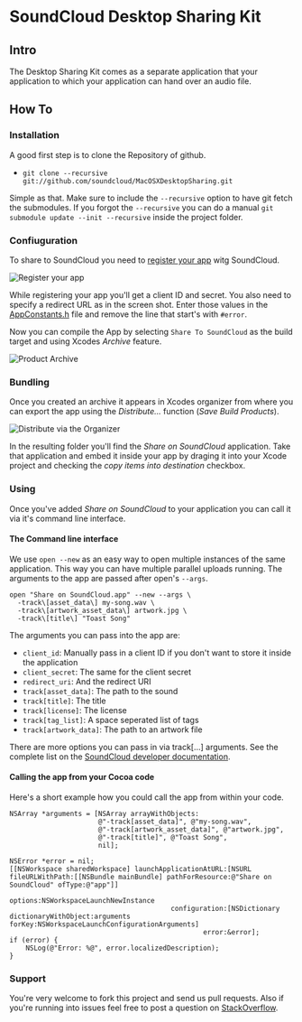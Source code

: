 # SoundCloud Desktop Sharing Kit 


## Intro

The Desktop Sharing Kit comes as a separate application that your application to which your application can hand over an audio file.


## How To

### Installation

A good first step is to clone the Repository of github.

  - `git clone --recursive git://github.com/soundcloud/MacOSXDesktopSharing.git`

Simple as that. Make sure to include the `--recursive` option to have git fetch the submodules. If you forgot the `--recursive` you can do a manual `git submodule update --init --recursive` inside the project folder.


### Confiuguration

To share to SoundCloud you need to [register your app](http://soundcloud.com/you/apps/new) witg SoundCloud.

![Register your app](https://img.skitch.com/20120403-duw5h9mfabxeewscqq6q2cqs1f.png "Register your app")

While registering your app you'll get a client ID and secret. You also need to specify a redirect URL as in the screen shot.
Enter those values in the [AppConstants.h](SCDesktopSharingKit/SCDesktopSharingKit/AppConstants.html) file and remove the line that start's with `#error`.

Now you can compile the App by selecting `Share To SoundCloud` as the build target and using Xcodes _Archive_ feature.

![Product Archive](https://img.skitch.com/20120403-g8pxjacb8d7subxmp7626kkbk3.png "Build the app")


### Bundling

Once you created an archive it appears in Xcodes organizer from where you can export the app using the _Distribute..._ function (_Save Build Products_).

![Distribute via the Organizer](https://img.skitch.com/20120403-b6t8g2hfe1ds23iwthwru5xjrb.png "Distribute via the Organizer")

In the resulting folder you'll find the _Share on SoundCloud_ application. Take that application and embed it inside your app by draging it into your Xcode project and checking the _copy items into destination_ checkbox.


### Using

Once you've added _Share on SoundCloud_ to your application you can call it via it's command line interface.


#### The Command line interface

We use `open --new` as an easy way to open multiple instances of the same application. This way you can have multiple parallel uploads running. The arguments to the app are passed after open's `--args`.

    open "Share on SoundCloud.app" --new --args \
      -track\[asset_data\] my-song.wav \
      -track\[artwork_asset_data\] artwork.jpg \
      -track\[title\] "Toast Song"

The arguments you can pass into the app are:

- `client_id`: Manually pass in a client ID if you don't want to store it inside the application
- `client_secret`: The same for the client secret
- `redirect_uri`: And the redirect URI
- `track[asset_data]`: The path to the sound
- `track[title]`: The title
- `track[license]`: The license
- `track[tag_list]`: A space seperated list of tags
- `track[artwork_data]`: The path to an artwork file

There are more options you can pass in via track[...] arguments. See the complete list on the [SoundCloud developer documentation](http://developers.soundcloud.com/docs/api/tracks).


#### Calling the app from your Cocoa code

Here's a short example how you could call the app from within your code.

    NSArray *arguments = [NSArray arrayWithObjects:
                          @"-track[asset_data]", @"my-song.wav",
                          @"-track[artwork_asset_data]", @"artwork.jpg",
                          @"-track[title]", @"Toast Song",
                          nil];
    
    NSError *error = nil;
    [[NSWorkspace sharedWorkspace] launchApplicationAtURL:[NSURL fileURLWithPath:[[NSBundle mainBundle] pathForResource:@"Share on SoundCloud" ofType:@"app"]]
                                                  options:NSWorkspaceLaunchNewInstance
                                            configuration:[NSDictionary dictionaryWithObject:arguments forKey:NSWorkspaceLaunchConfigurationArguments]
                                                    error:&error];
    if (error) {
        NSLog(@"Error: %@", error.localizedDescription);
    }


### Support

You're very welcome to fork this project and send us pull requests. Also if you're running into issues feel free to post a question on [StackOverflow](http://stackoverflow.com/tags/soundcloud).